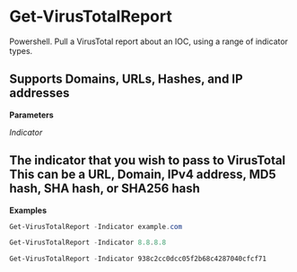 # Get-VirusTotalReport
Powershell.  Pull a VirusTotal report about an IOC, using a range of indicator types.

Supports Domains, URLs, Hashes, and IP addresses
---

**Parameters** 

_Indicator_

The indicator that you wish to pass to VirusTotal
This can be a URL, Domain, IPv4 address, MD5 hash, SHA hash, or SHA256 hash
---

**Examples**
        
```powershell
Get-VirusTotalReport -Indicator example.com
```

```powershell
Get-VirusTotalReport -Indicator 8.8.8.8
```

```powershell
Get-VirusTotalReport -Indicator 938c2cc0dcc05f2b68c4287040cfcf71
```
